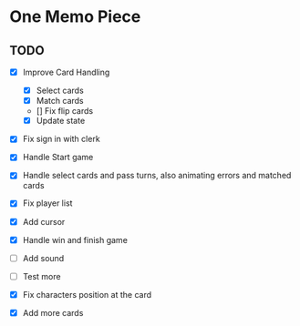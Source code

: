 # One Memo Piece

## TODO

- [x] Improve Card Handling

  - [x] Select cards
  - [x] Match cards
  - [] Fix flip cards
  - [x] Update state

- [x] Fix sign in with clerk

- [x] Handle Start game
- [x] Handle select cards and pass turns, also animating errors and matched cards
- [x] Fix player list
- [x] Add cursor
- [x] Handle win and finish game

- [ ] Add sound
- [ ] Test more
- [x] Fix characters position at the card
- [x] Add more cards
